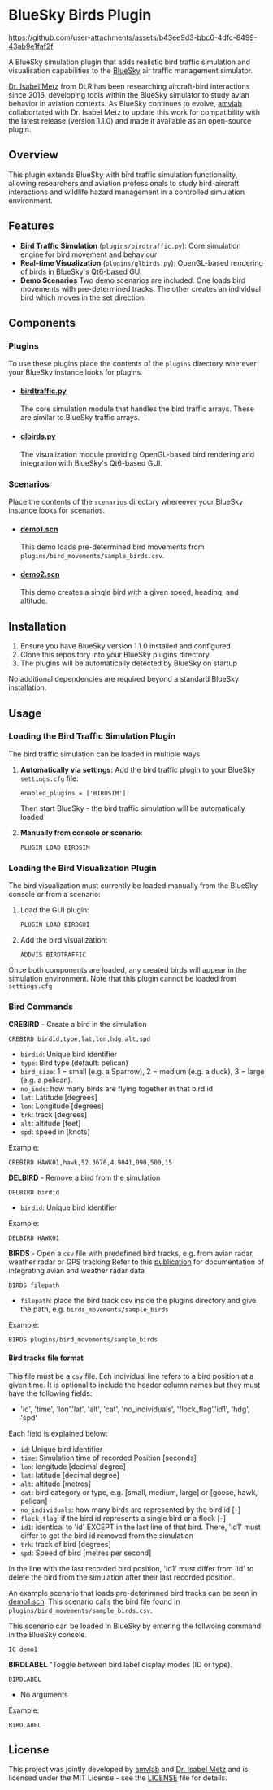 # BlueSky Birds Plugin



https://github.com/user-attachments/assets/b43ee9d3-bbc6-4dfc-8499-43ab9e1faf2f


A BlueSky simulation plugin that adds realistic bird traffic simulation and visualisation capabilities to the [BlueSky](https://github.com/TUDelft-CNS-ATM/bluesky) air traffic management simulator.

[Dr. Isabel Metz](https://www.linkedin.com/in/isabel-c-metz/) from DLR has been researching aircraft-bird interactions since 2016, developing tools within the BlueSky simulator to study avian behavior in aviation contexts. As BlueSky continues to evolve, [amvlab](https://amvlab.eu) collabortated with Dr. Isabel Metz to update this work for compatibility with the latest release (version 1.1.0) and made it available as an open-source plugin.

## Overview

This plugin extends BlueSky with bird traffic simulation functionality, allowing researchers and aviation professionals to study bird-aircraft interactions and wildlife hazard management in a controlled simulation environment.

## Features

- **Bird Traffic Simulation** (`plugins/birdtraffic.py`): Core simulation engine for bird movement and behaviour
- **Real-time Visualization** (`plugins/glbirds.py`): OpenGL-based rendering of birds in BlueSky's Qt6-based GUI
- **Demo Scenarios** Two demo scenarios are included. One loads bird movements with pre-determined tracks. The other creates an individual bird which moves in the set direction.

## Components

### Plugins

To use these plugins place the contents of the `plugins` directory wherever your BlueSky instance looks for plugins.

   - #### [birdtraffic.py](https://github.com/amvlab/plugins_bluesky_birds/blob/main/plugins/birdtraffic.py)
     The core simulation module that handles the bird traffic arrays. These are similar to BlueSky traffic arrays.

   - #### [glbirds.py](https://github.com/amvlab/plugins_bluesky_birds/blob/main/plugins/glbirds.py)
     The visualization module providing OpenGL-based bird rendering and integration with BlueSky's Qt6-based GUI.

### Scenarios

Place the contents of the `scenarios` directory whereever your BlueSky instance looks for scenarios.

   - #### [demo1.scn](https://github.com/amvlab/plugins_bluesky_birds/blob/main/scenarios/demo1.scn)
     This demo loads pre-determined bird movements from `plugins/bird_movements/sample_birds.csv`.

   - #### [demo2.scn](https://github.com/amvlab/plugins_bluesky_birds/blob/main/scenarios/demo1.scn)
     This demo creates a single bird with a given speed, heading, and altitude.

## Installation

1. Ensure you have BlueSky version 1.1.0 installed and configured
2. Clone this repository into your BlueSky plugins directory
3. The plugins will be automatically detected by BlueSky on startup

No additional dependencies are required beyond a standard BlueSky installation.

## Usage

### Loading the Bird Traffic Simulation Plugin

The bird traffic simulation can be loaded in multiple ways:

1. **Automatically via settings**: Add the bird traffic plugin to your BlueSky `settings.cfg` file:
   ```
   enabled_plugins = ['BIRDSIM']
   ```
   Then start BlueSky - the bird traffic simulation will be automatically loaded

2. **Manually from console or scenario**:
   ```
   PLUGIN LOAD BIRDSIM
   ```

### Loading the Bird Visualization Plugin

The bird visualization must currently be loaded manually from the BlueSky console or from a scenario:

1. Load the GUI plugin:
   ```
   PLUGIN LOAD BIRDGUI
   ```

2. Add the bird visualization:
   ```
   ADDVIS BIRDTRAFFIC
   ```

Once both components are loaded, any created birds will appear in the simulation environment. Note that this plugin cannot be loaded from `settings.cfg`

### Bird Commands

**CREBIRD** - Create a bird in the simulation
```
CREBIRD birdid,type,lat,lon,hdg,alt,spd
```
- `birdid`: Unique bird identifier
- `type`: Bird type (default: pelican)
- `bird_size`: 1 = small (e.g. a Sparrow), 2 = medium (e.g. a duck), 3 = large (e.g. a pelican). 
- `no_inds`: how many birds are flying together in that bird id
- `lat`: Latitude [degrees]
- `lon`: Longitude [degrees]
- `trk`: track [degrees]
- `alt`: altitude [feet]
- `spd`: speed in [knots]

Example:
```
CREBIRD HAWK01,hawk,52.3676,4.9041,090,500,15
```

**DELBIRD** - Remove a bird from the simulation
```
DELBIRD birdid
```
- `birdid`: Unique bird identifier

Example:
```
DELBIRD HAWK01
```

**BIRDS** - Open a `csv` file with predefined bird tracks, e.g. from avian radar, weather radar or GPS tracking
Refer to this [publication](https://doi.org/10.3390/aerospace5040112) for documentation of integrating avian and weather radar data

```
BIRDS filepath
```
- `filepath`: place the bird track csv inside the plugins directory and give the path, e.g. `birds_movements/sample_birds`

Example:
```
BIRDS plugins/bird_movements/sample_birds
```

#### Bird tracks file format

This file must be a `csv` file. Ech individual line refers to a bird position at a given time. It is optional to include the header column names but they must have the following fields: 

- 'id', 'time', 'lon','lat', 'alt', 'cat', 'no_individuals', 'flock_flag','id1', 'hdg', 'spd'

Each field is explained below:

- `id`: Unique bird identifier
- `time`: Simulation time of recorded Position [seconds]
- `lon`: longitude [decimal degree]
- `lat`: latitude [decimal degree]
- `alt`: altitude [metres]
- `cat`: bird category or type, e.g. [small, medium, large] or [goose, hawk, pelican]
- `no_individuals`: how many birds are represented by the bird id [-]
- `flock_flag`: if the bird id represents a single bird or a flock [-]
- `id1`: identical to 'id' EXCEPT in the last line of that bird. There, 'id1' must differ to get the bird id removed from the simulation
- `trk`: track of bird [degrees] 
- `spd`: Speed of bird [metres per second]

In the line with the last recorded bird position, 'id1' must differ from 'id' to delete the bird from the simulation after their last recorded position.

An example scenario that loads pre-deterimned bird tracks can be seen in [demo1.scn](https://github.com/amvlab/plugins_bluesky_birds/blob/main/scenarios/demo1.scn). This scenario calls the bird file found in `plugins/bird_movements/sample_birds.csv`.

This scenario can be loaded in BlueSky by entering the follwoing command in the BlueSky console.

```
IC demo1
```

**BIRDLABEL** "Toggle between bird label display modes (ID or type).
```
BIRDLABEL
```
- No arguments

Example:
```
BIRDLABEL
```

## License

This project was jointly developed by [amvlab](https://amvlab.eu) and [Dr. Isabel Metz](https://www.linkedin.com/in/isabel-c-metz/) and is licensed under the MIT License - see the [LICENSE](LICENSE) file for details.
